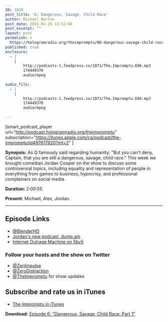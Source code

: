 ```yaml
---
ID: 1010
post_title: '6: Dangerous, Savage, Child Race'
author: Michael Norton
post_date: 2015-02-28 13:52:04
post_excerpt: ""
layout: post
permalink: >
  https://hologramradio.org/theimpromptu/06-dangerous-savage-child-race
published: true
enclosure:
  - |
    |
        http://podcasts-1.feedpress.co/1071/The.Impromptu.E06.mp3
        174449370
        audio/mpeg
        
audio_file:
  - |
    |
        http://podcasts-1.feedpress.co/1071/The.Impromptu.E06.mp3
        174449370
        audio/mpeg
        
---
```

[smart_podcast_player url="http://podcast.hologramradio.org/theimpromptu" subscription="https://itunes.apple.com/ca/podcast/the-impromptu/id497617920?mt=2" ]

__Synopsis:__ As Q famously said regarding humanity: "But you can't deny, Captain, that you are still a dangerous, savage, child race." This week we brought comedian Jordan Cooper on the show to discuss some controversial topics, including equality and representation of people in everything from games to business, hypocrisy, and professional complainers on social media.

__Duration:__ 2:00:55

__Present:__ Michael, Alex, Jordan.

_________

## Episode Links

- [@BlenderHD](https://twitter.com/blenderhd)
- [Jordan's new podcast, dump.am](http://dump.am/)
- [Internet Outrage Machine on 5by5](http://5by5.tv/outragemachine)

### Follow your hosts and the show on Twitter
- [@ZenImpulse](https://twitter.com/zenimpule)
- [@ZeroDistraction](https://twitter.com/zerodistraction)
- [@TheImpromptu](https://twitter.com/theimpromptu) for show updates

## Subscribe and rate us in iTunes

- [The Impromptu in iTunes](https://itunes.apple.com/ca/podcast/the-impromptu/id497617920?mt=2)

__Download:__ [Episode 6: "Dangerous, Savage, Child Race: Part 1"](http://podcasts-1.feedpress.co/1071/The.Impromptu.E06.mp3)